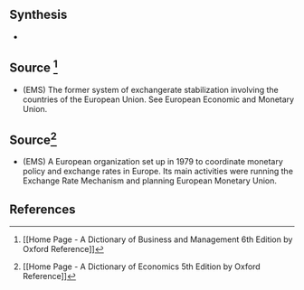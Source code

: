 ## Synthesis
- 
## Source [^1]
- (EMS) The former system of exchangerate stabilization involving the countries of the European Union. See European Economic and Monetary Union.
## Source[^2]
- (EMS) A European organization set up in 1979 to coordinate monetary policy and exchange rates in Europe. Its main activities were running the Exchange Rate Mechanism and planning European Monetary Union.
## References

[^1]: [[Home Page - A Dictionary of Business and Management 6th Edition by Oxford Reference]]
[^2]: [[Home Page - A Dictionary of Economics 5th Edition by Oxford Reference]]